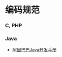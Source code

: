 # 编码规范

### C, PHP

### Java
- [阿里巴巴Java开发手册](https://yq.aliyun.com/articles/69327?spm=5176.10695662.1996646101.searchclickresult.54bd8ce82UZHtE)



